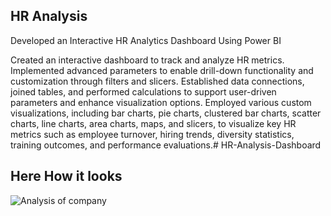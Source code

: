 ## HR Analysis

Developed an Interactive HR Analytics Dashboard Using Power BI

Created an interactive dashboard to track and analyze HR metrics. Implemented advanced parameters to enable drill-down functionality and customization through filters and slicers. Established data connections, joined tables, and performed calculations to support user-driven parameters and enhance visualization options. Employed various custom visualizations, including bar charts, pie charts, clustered bar charts, scatter charts, line charts, area charts, maps, and slicers, to visualize key HR metrics such as employee turnover, hiring trends, diversity statistics, training outcomes, and performance evaluations.# HR-Analysis-Dashboard

## Here How it looks

![Analysis of company](https://github.com/user-attachments/assets/c2423b83-2a2a-4282-9a74-20f9cc0ed00c)
